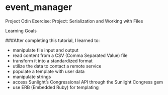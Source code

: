 # event_manager
Project Odin Exercise: Project: Serialization and Working with Files

Learning Goals

###After completing this tutorial, I learned to:
- manipulate file input and output
- read content from a CSV (Comma Separated Value) file
- transform it into a standardized format
- utilize the data to contact a remote service
- populate a template with user data
- manipulate strings
- access Sunlight’s Congressional API through the Sunlight Congress gem
- use ERB (Embedded Ruby) for templating
